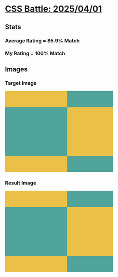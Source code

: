 # [CSS Battle: 2025/04/01](https://cssbattle.dev/play/XvTml39fx0hCsxmeIrGk)

## Stats

### Average Rating = 85.9% Match

### My Rating = 100% Match

## Images

### Target Image

![](./images/target.png)

### Result Image

![](./images/result.png)
